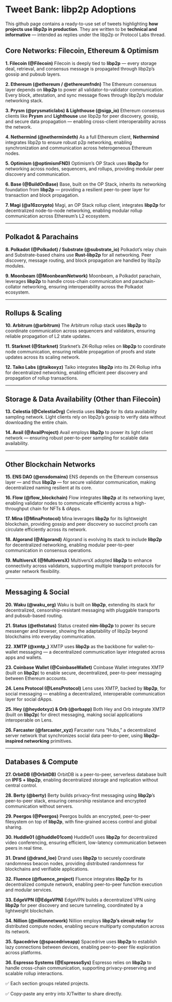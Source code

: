 # Tweet Bank: libp2p Adoptions

This github page contains a ready-to-use set of tweets highlighting **how projects use libp2p in production**.
They are written to be **technical and informative** — intended as replies under the libp2p or Protocol Labs thread.


## Core Networks: Filecoin, Ethereum & Optimism

**1. Filecoin (@Filecoin)**
Filecoin is deeply tied to **libp2p** — every storage deal, retrieval, and consensus message is propagated through libp2p’s gossip and pubsub layers.

**2. Ethereum (@ethereum / @ethereumfndn)**
The Ethereum consensus layer depends on **libp2p** to power all validator-to-validator communication. Every block, attestation, and sync message flows through libp2p’s modular networking stack.

**3. Prysm (@prysmaticlabs) & Lighthouse (@sigp_io)**
Ethereum consensus clients like **Prysm** and **Lighthouse** use libp2p for peer discovery, gossip, and secure data propagation — enabling cross-client interoperability across the network.

**4. Nethermind (@nethermindeth)**
As a full Ethereum client, **Nethermind** integrates libp2p to ensure robust p2p networking, enabling synchronization and communication across heterogeneous Ethereum nodes.

**5. Optimism (@optimismFND)**
Optimism’s OP Stack uses **libp2p** for networking across nodes, sequencers, and rollups, providing modular peer discovery and communication.

**6. Base (@BuildOnBase)**
Base, built on the OP Stack, inherits its networking foundation from **libp2p** — providing a resilient peer-to-peer layer for transaction and block propagation.

**7. Magi (@a16zcrypto)**
Magi, an OP Stack rollup client, integrates **libp2p** for decentralized node-to-node networking, enabling modular rollup communication across Ethereum’s L2 ecosystem.

---

## Polkadot & Parachains

**8. Polkadot (@Polkadot) / Substrate (@substrate_io)**
Polkadot’s relay chain and Substrate-based chains use **Rust-libp2p** for all networking. Peer discovery, message routing, and block propagation are handled by libp2p modules.

**9. Moonbeam (@MoonbeamNetwork)**
Moonbeam, a Polkadot parachain, leverages **libp2p** to handle cross-chain communication and parachain-collator networking, ensuring interoperability across the Polkadot ecosystem.

---

## Rollups & Scaling

**10. Arbitrum (@arbitrum)**
The Arbitrum rollup stack uses **libp2p** to coordinate communication across sequencers and validators, ensuring reliable propagation of L2 state updates.

**11. Starknet (@Starknet)**
Starknet’s ZK-Rollup relies on **libp2p** to coordinate node communication, ensuring reliable propagation of proofs and state updates across its scaling network.

**12. Taiko Labs (@taikoxyz)**
Taiko integrates **libp2p** into its ZK-Rollup infra for decentralized networking, enabling efficient peer discovery and propagation of rollup transactions.

---

## Storage & Data Availability (Other than Filecoin)

**13. Celestia (@CelestiaOrg)**
Celestia uses **libp2p** for its data availability sampling network. Light clients rely on libp2p’s gossip to verify data without downloading the entire chain.

**14. Avail (@AvailProject)**
Avail employs **libp2p** to power its light client network — ensuring robust peer-to-peer sampling for scalable data availability.

---

## Other Blockchain Networks

**15. ENS DAO (@ensdomains)**
ENS depends on the Ethereum consensus layer — and thus **libp2p** — for secure validator communication, making decentralized naming resilient at its core.

**16. Flow (@flow_blockchain)**
Flow integrates **libp2p** at its networking layer, enabling validator nodes to communicate efficiently across a high-throughput chain for NFTs & dApps.

**17. Mina (@MinaProtocol)**
Mina leverages **libp2p** for its lightweight blockchain, providing gossip and peer discovery so succinct proofs can circulate efficiently across its network.

**18. Algorand (@Algorand)**
Algorand is evolving its stack to include **libp2p** for decentralized networking, enabling modular peer-to-peer communication in consensus operations.

**19. MultiversX (@MultiversX)**
MultiversX adopted **libp2p** to enhance connectivity across validators, supporting multiple transport protocols for greater network flexibility.

---

## Messaging & Social

**20. Waku (@waku_org)**
Waku is built on **libp2p**, extending its stack for decentralized, censorship-resistant messaging with pluggable transports and pubsub-based routing.

**21. Status (@ethstatus)**
Status created **nim-libp2p** to power its secure messenger and browser, showing the adaptability of libp2p beyond blockchains into everyday communication.

**22. XMTP (@xmtp_)**
XMTP uses **libp2p** as the backbone for wallet-to-wallet messaging — a decentralized communication layer integrated across apps and wallets.

**23. Coinbase Wallet (@CoinbaseWallet)**
Coinbase Wallet integrates XMTP (built on **libp2p**) to enable secure, decentralized, peer-to-peer messaging between Ethereum accounts.

**24. Lens Protocol (@LensProtocol)**
Lens uses XMTP, backed by **libp2p**, for social messaging — enabling a decentralized, interoperable communication layer for social dApps.

**25. Hey (@heydotxyz) & Orb (@orbapp)**
Both Hey and Orb integrate XMTP (built on **libp2p**) for direct messaging, making social applications interoperable on Lens.

**26. Farcaster (@farcaster_xyz)**
Farcaster runs “Hubs,” a decentralized server network that synchronizes social data peer-to-peer, using **libp2p-inspired networking** primitives.

---

## Databases & Compute

**27. OrbitDB (@OrbitDB)**
OrbitDB is a peer-to-peer, serverless database built on **IPFS + libp2p**, enabling decentralized storage and replication without central control.

**28. Berty (@berty)**
Berty builds privacy-first messaging using **libp2p**’s peer-to-peer stack, ensuring censorship resistance and encrypted communication without servers.

**29. Peergos (@Peergos)**
Peergos builds an encrypted, peer-to-peer filesystem on top of **libp2p**, with fine-grained access control and global sharing.

**30. Huddle01 (@huddle01com)**
Huddle01 uses **libp2p** for decentralized video conferencing, ensuring efficient, low-latency communication between peers in real time.

**31. Drand (@drand_loe)**
Drand uses **libp2p** to securely coordinate randomness beacon nodes, providing distributed randomness for blockchains and verifiable applications.

**32. Fluence (@fluence_project)**
Fluence integrates **libp2p** for its decentralized compute network, enabling peer-to-peer function execution and modular services.

**33. EdgeVPN (@EdgeVPN)**
EdgeVPN builds a decentralized VPN using **libp2p** for peer discovery and secure tunneling, coordinated by a lightweight blockchain.

**34. Nillion (@nillionnetwork)**
Nillion employs **libp2p’s circuit relay** for distributed compute nodes, enabling secure multiparty computation across its network.

**35. Spacedrive (@spacedriveapp)**
Spacedrive uses **libp2p** to establish lazy connections between devices, enabling peer-to-peer file exploration across platforms.

**36. Espresso Systems (@EspressoSys)**
Espresso relies on **libp2p** to handle cross-chain communication, supporting privacy-preserving and scalable rollup interactions.


✅ Each section groups related projects.

✅ Copy-paste any entry into X/Twitter to share directly.


